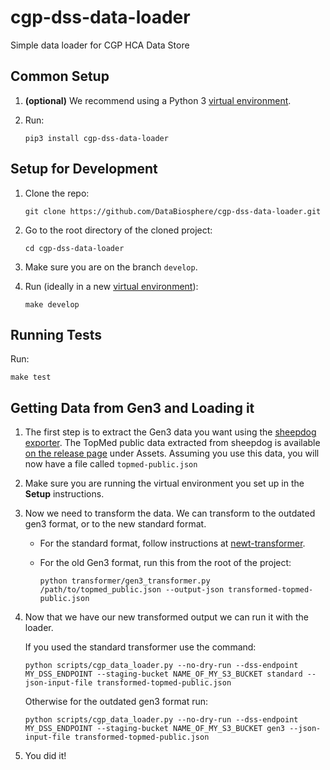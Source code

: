 # cgp-dss-data-loader
Simple data loader for CGP HCA Data Store

## Common Setup
1. **(optional)**  We recommend using a Python 3
   [virtual environment](https://docs.python.org/3/tutorial/venv.html).

1. Run:

   `pip3 install cgp-dss-data-loader`

## Setup for Development
1. Clone the repo:

   `git clone https://github.com/DataBiosphere/cgp-dss-data-loader.git`

1. Go to the root directory of the cloned project:

   `cd cgp-dss-data-loader`

1. Make sure you are on the branch `develop`.

1. Run (ideally in a new [virtual environment](https://docs.python.org/3/tutorial/venv.html)):

   `make develop`

## Running Tests
Run:

`make test`

## Getting Data from Gen3 and Loading it

1. The first step is to extract the Gen3 data you want using the
   [sheepdog exporter](https://github.com/david4096/sheepdog-exporter). The TopMed public data extracted
   from sheepdog is available [on the release page](https://github.com/david4096/sheepdog-exporter/releases/tag/0.3.1)
   under Assets. Assuming you use this data, you will now have a file called `topmed-public.json`

1. Make sure you are running the virtual environment you set up in the **Setup** instructions.

1. Now we need to transform the data. We can transform to the outdated gen3 format, or to the new standard format.

    - For the standard format, follow instructions at
      [newt-transformer](https://github.com/jessebrennan/newt-transformer#transforming-data-from-sheepdog-exporter).

    - For the old Gen3 format, run this from the root of the project:

      ```
      python transformer/gen3_transformer.py /path/to/topmed_public.json --output-json transformed-topmed-public.json
      ```

1. Now that we have our new transformed output we can run it with the loader.

    If you used the standard transformer use the command:

   ```
   python scripts/cgp_data_loader.py --no-dry-run --dss-endpoint MY_DSS_ENDPOINT --staging-bucket NAME_OF_MY_S3_BUCKET standard --json-input-file transformed-topmed-public.json
   ```

   Otherwise for the outdated gen3 format run:

   ```
   python scripts/cgp_data_loader.py --no-dry-run --dss-endpoint MY_DSS_ENDPOINT --staging-bucket NAME_OF_MY_S3_BUCKET gen3 --json-input-file transformed-topmed-public.json
   ```
   
1. You did it!
